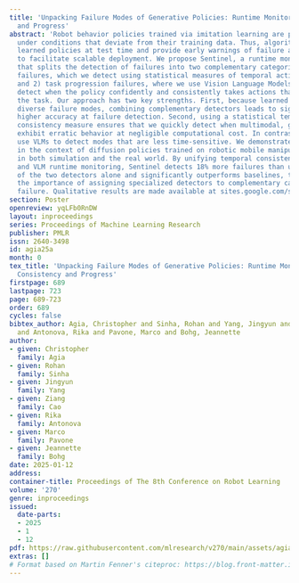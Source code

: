 ```yaml
---
title: 'Unpacking Failure Modes of Generative Policies: Runtime Monitoring of Consistency
  and Progress'
abstract: 'Robot behavior policies trained via imitation learning are prone to failure
  under conditions that deviate from their training data. Thus, algorithms that monitor
  learned policies at test time and provide early warnings of failure are necessary
  to facilitate scalable deployment. We propose Sentinel, a runtime monitoring framework
  that splits the detection of failures into two complementary categories: 1) Erratic
  failures, which we detect using statistical measures of temporal action consistency,
  and 2) task progression failures, where we use Vision Language Models (VLMs) to
  detect when the policy confidently and consistently takes actions that do not solve
  the task. Our approach has two key strengths. First, because learned policies exhibit
  diverse failure modes, combining complementary detectors leads to significantly
  higher accuracy at failure detection. Second, using a statistical temporal action
  consistency measure ensures that we quickly detect when multimodal, generative policies
  exhibit erratic behavior at negligible computational cost. In contrast, we only
  use VLMs to detect modes that are less time-sensitive. We demonstrate our approach
  in the context of diffusion policies trained on robotic mobile manipulation domains
  in both simulation and the real world. By unifying temporal consistency detection
  and VLM runtime monitoring, Sentinel detects 18% more failures than using either
  of the two detectors alone and significantly outperforms baselines, thus highlighting
  the importance of assigning specialized detectors to complementary categories of
  failure. Qualitative results are made available at sites.google.com/stanford.edu/sentinel.'
section: Poster
openreview: yqLFb0RnDW
layout: inproceedings
series: Proceedings of Machine Learning Research
publisher: PMLR
issn: 2640-3498
id: agia25a
month: 0
tex_title: 'Unpacking Failure Modes of Generative Policies: Runtime Monitoring of
  Consistency and Progress'
firstpage: 689
lastpage: 723
page: 689-723
order: 689
cycles: false
bibtex_author: Agia, Christopher and Sinha, Rohan and Yang, Jingyun and Cao, Ziang
  and Antonova, Rika and Pavone, Marco and Bohg, Jeannette
author:
- given: Christopher
  family: Agia
- given: Rohan
  family: Sinha
- given: Jingyun
  family: Yang
- given: Ziang
  family: Cao
- given: Rika
  family: Antonova
- given: Marco
  family: Pavone
- given: Jeannette
  family: Bohg
date: 2025-01-12
address:
container-title: Proceedings of The 8th Conference on Robot Learning
volume: '270'
genre: inproceedings
issued:
  date-parts:
  - 2025
  - 1
  - 12
pdf: https://raw.githubusercontent.com/mlresearch/v270/main/assets/agia25a/agia25a.pdf
extras: []
# Format based on Martin Fenner's citeproc: https://blog.front-matter.io/posts/citeproc-yaml-for-bibliographies/
---
```

